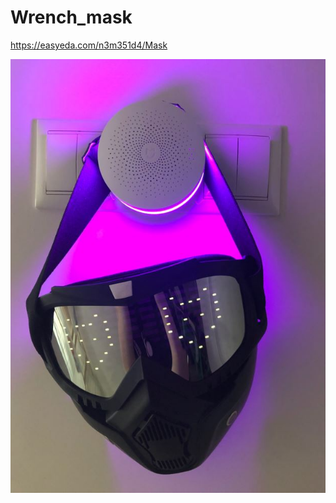 # Wrench_mask

https://easyeda.com/n3m351d4/Mask



![Mask](https://github.com/n3m351d4/Wrench_mask/blob/master/mask.JPG?raw=true)
